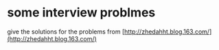 # some interview problmes 

give the solutions for the problems from [http://zhedahht.blog.163.com/](http://zhedahht.blog.163.com/)
